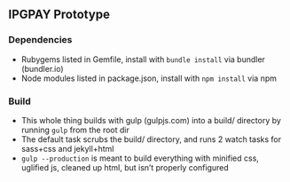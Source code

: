 ## IPGPAY Prototype

### Dependencies

* Rubygems listed in Gemfile, install with `bundle install` via bundler (bundler.io)
* Node modules listed in package.json, install with `npm install` via npm

### Build

* This whole thing builds with gulp (gulpjs.com) into a build/ directory by running `gulp` from the root dir
* The default task scrubs the build/ directory, and runs 2 watch tasks for sass+css and jekyll+html
* `gulp --production` is meant to build everything with minified css, uglified js, cleaned up html, but isn’t properly configured